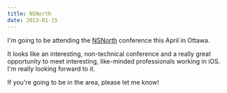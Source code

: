 ```yaml
---
title: NSNorth
date: 2013-01-15
---
```


I'm going to be attending the [NSNorth](http://nsnorth.ca) conference this April in Ottawa.

It looks like an interesting, non-technical conference and a really great opportunity to meet interesting, like-minded professionals working in iOS. I'm really looking forward to it.

If you're going to be in the area, please let me know!
